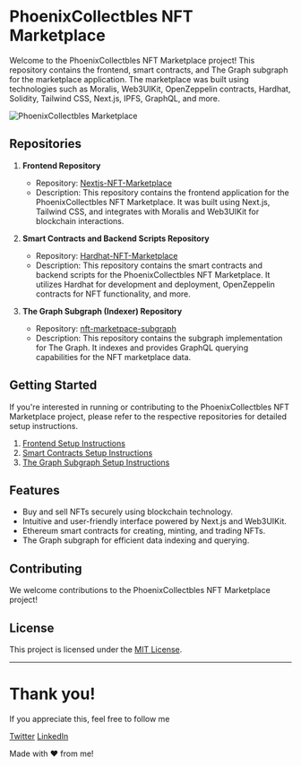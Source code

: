 
# PhoenixCollectbles NFT Marketplace

Welcome to the PhoenixCollectbles NFT Marketplace project! This repository contains the frontend, smart contracts, and The Graph subgraph for the marketplace application. The marketplace was built using technologies such as Moralis, Web3UIKit, OpenZeppelin contracts, Hardhat, Solidity, Tailwind CSS, Next.js, IPFS, GraphQL, and more.

![PhoenixCollectbles Marketplace](path_to_your_image.png)

## Repositories

1. **Frontend Repository**
   - Repository: [Nextjs-NFT-Marketplace](https://github.com/chidubesteve/Nextjs-NFT-Marketplace)
   - Description: This repository contains the frontend application for the PhoenixCollectbles NFT Marketplace. It was built using Next.js, Tailwind CSS, and integrates with Moralis and Web3UIKit for blockchain interactions.

2. **Smart Contracts and Backend Scripts Repository**
   - Repository: [Hardhat-NFT-Marketplace](https://github.com/chidubesteve/Hardhat-NFT-Marketplace)
   - Description: This repository contains the smart contracts and backend scripts for the PhoenixCollectbles NFT Marketplace. It utilizes Hardhat for development and deployment, OpenZeppelin contracts for NFT functionality, and more.

3. **The Graph Subgraph (Indexer) Repository**
   - Repository: [nft-marketpace-subgraph](https://github.com/chidubesteve/nft-marketpace-subgraph)
   - Description: This repository contains the subgraph implementation for The Graph. It indexes and provides GraphQL querying capabilities for the NFT marketplace data.

## Getting Started

If you're interested in running or contributing to the PhoenixCollectbles NFT Marketplace project, please refer to the respective repositories for detailed setup instructions.

1. [Frontend Setup Instructions](https://github.com/chidubesteve/Nextjs-NFT-Marketplace)
2. [Smart Contracts Setup Instructions](https://github.com/chidubesteve/Hardhat-NFT-Marketplace)
3. [The Graph Subgraph Setup Instructions](https://github.com/chidubesteve/nft-marketpace-subgraph)

## Features

- Buy and sell NFTs securely using blockchain technology.
- Intuitive and user-friendly interface powered by Next.js and Web3UIKit.
- Ethereum smart contracts for creating, minting, and trading NFTs.
- The Graph subgraph for efficient data indexing and querying.

## Contributing

We welcome contributions to the PhoenixCollectbles NFT Marketplace project! 

## License

This project is licensed under the [MIT License](LICENSE).

---
# Thank you!

If you appreciate this, feel free to follow me 

[Twitter](https://twitter.com/chidubesteve) 
[LinkedIn](https://www.linkedin.com/in/chidube-anike-7a7721251/)

Made with ❤ from  me!
